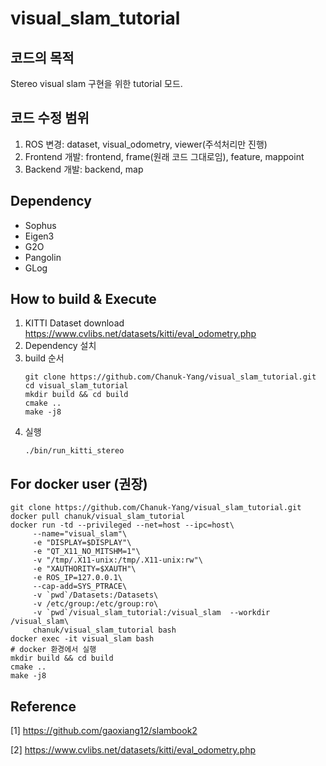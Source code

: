 # visual_slam_tutorial
## 코드의 목적
Stereo visual slam 구현을 위한 tutorial 모드.

## 코드 수정 범위
1. ROS 변경: dataset, visual_odometry, viewer(주석처리만 진행)
2. Frontend 개발: frontend, frame(원래 코드 그대로임), feature, mappoint
3. Backend 개발: backend, map

## Dependency
- Sophus
- Eigen3
- G2O
- Pangolin
- GLog

## How to build & Execute
1. KITTI Dataset download
   https://www.cvlibs.net/datasets/kitti/eval_odometry.php
2. Dependency 설치
3. build 순서
   ```
   git clone https://github.com/Chanuk-Yang/visual_slam_tutorial.git
   cd visual_slam_tutorial
   mkdir build && cd build
   cmake ..
   make -j8
   ```
4. 실행
   ```
   ./bin/run_kitti_stereo
   ```
   
   
## For docker user (권장)
```
git clone https://github.com/Chanuk-Yang/visual_slam_tutorial.git
docker pull chanuk/visual_slam_tutorial
docker run -td --privileged --net=host --ipc=host\
     --name="visual_slam"\
     -e "DISPLAY=$DISPLAY"\
     -e "QT_X11_NO_MITSHM=1"\
     -v "/tmp/.X11-unix:/tmp/.X11-unix:rw"\
     -e "XAUTHORITY=$XAUTH"\
     -e ROS_IP=127.0.0.1\
     --cap-add=SYS_PTRACE\
     -v `pwd`/Datasets:/Datasets\
     -v /etc/group:/etc/group:ro\
     -v `pwd`/visual_slam_tutorial:/visual_slam  --workdir /visual_slam\
     chanuk/visual_slam_tutorial bash
docker exec -it visual_slam bash
# docker 환경에서 실행
mkdir build && cd build
cmake ..
make -j8
```

## Reference
[1] https://github.com/gaoxiang12/slambook2

[2] https://www.cvlibs.net/datasets/kitti/eval_odometry.php
